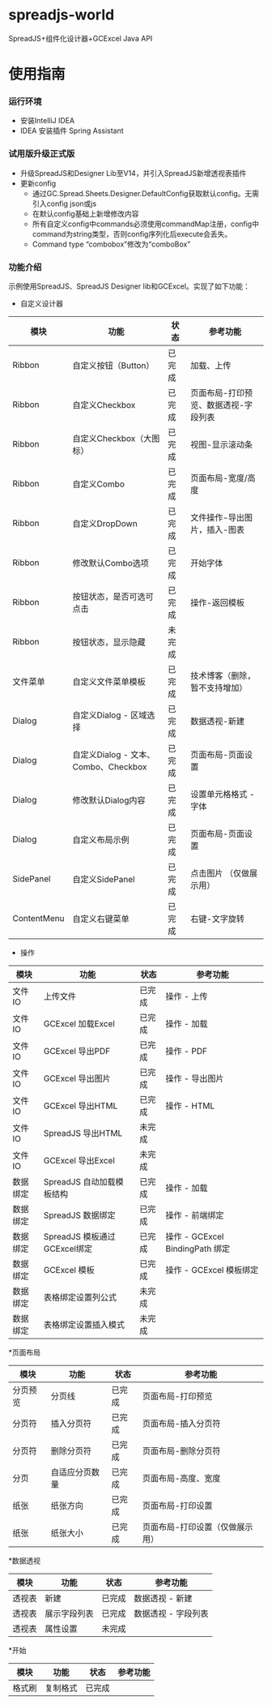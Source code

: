 # spreadjs-world
SpreadJS+组件化设计器+GCExcel Java API


# 使用指南

### 运行环境
* 安装IntelliJ IDEA
* IDEA 安装插件 Spring Assistant 


### 试用版升级正式版
* 升级SpreadJS和Designer Lib至V14，并引入SpreadJS新增透视表插件
* 更新config
  * 通过GC.Spread.Sheets.Designer.DefaultConfig获取默认config。无需引入config json或js
  * 在默认config基础上新增修改内容
  * 所有自定义config中commands必须使用commandMap注册，config中command为string类型，否则config序列化后execute会丢失。
  * Command type “combobox”修改为“comboBox”


### 功能介绍
示例使用SpreadJS、SpreadJS Designer lib和GCExcel。实现了如下功能：

* 自定义设计器

|  模块   | 功能  |  状态 |  参考功能| 
|  ----  | ----  |  ---  |  --- |
| Ribbon  | 自定义按钮（Button） |  已完成 |  加载、上传 |
| Ribbon  | 自定义Checkbox |    已完成 |页面布局-打印预览、数据透视-字段列表  |   
| Ribbon | 自定义Checkbox（大图标）  |  已完成 | 视图-显示滚动条|  
| Ribbon | 自定义Combo  |  已完成 | 页面布局-宽度/高度|  
| Ribbon | 自定义DropDown  |  已完成 | 文件操作-导出图片，插入-图表|  
| Ribbon | 修改默认Combo选项  |  已完成 | 开始字体| 
| Ribbon | 按钮状态，是否可选可点击 |  已完成 | 操作-返回模板| 
| Ribbon | 按钮状态，显示隐藏|  未完成|
| 文件菜单| 自定义文件菜单模板| 已完成| 技术博客（删除，暂不支持增加）
| Dialog | 自定义Dialog - 区域选择 | 已完成| 数据透视-新建
| Dialog | 自定义Dialog - 文本、Combo、Checkbox | 已完成 | 页面布局-页面设置
| Dialog | 修改默认Dialog内容  | 已完成| 设置单元格格式 - 字体
| Dialog | 自定义布局示例 | 已完成 | 页面布局-页面设置
| SidePanel | 自定义SidePanel | 已完成 | 点击图片 （仅做展示用）
| ContentMenu | 自定义右键菜单 | 已完成 | 右键-文字旋转

* 操作

|  模块   | 功能  |  状态 |  参考功能| 
|  ----  | ----  |  ---  |  --- |
|文件IO| 上传文件 | 已完成| 操作 - 上传
|文件IO| GCExcel 加载Excel| 已完成| 操作 - 加载
|文件IO| GCExcel 导出PDF| 已完成| 操作 - PDF
|文件IO| GCExcel 导出图片| 已完成| 操作 - 导出图片
|文件IO| GCExcel 导出HTML| 已完成| 操作 - HTML
|文件IO|  SpreadJS 导出HTML| 未完成
|文件IO|  GCExcel 导出Excel| 未完成
|数据绑定|  SpreadJS 自动加载模板结构| 已完成 | 操作 - 加载
|数据绑定|  SpreadJS 数据绑定| 已完成 | 操作 - 前端绑定
|数据绑定|  SpreadJS 模板通过GCExcel绑定| 已完成 | 操作 - GCExcel BindingPath 绑定
|数据绑定|  GCExcel 模板| 已完成 | 操作 - GCExcel 模板绑定
|数据绑定|表格绑定设置列公式|未完成
|数据绑定|表格绑定设置插入模式|未完成


*页面布局

|  模块   | 功能  |  状态 |  参考功能| 
|  ----  | ----  |  ---  |  --- |
|分页预览| 分页线 | 已完成 |页面布局-打印预览
|分页符| 插入分页符 | 已完成 |页面布局-插入分页符
|分页符| 删除分页符 | 已完成 |页面布局-删除分页符
|分页| 自适应分页数量 | 已完成 |页面布局-高度、宽度
|纸张| 纸张方向 | 已完成 | 页面布局-打印设置
|纸张| 纸张大小 | 已完成 | 页面布局-打印设置（仅做展示用）

*数据透视

|  模块   | 功能  |  状态 |  参考功能| 
|  ----  | ----  |  ---  |  --- |
|  透视表  | 新建  |  已完成  |  数据透视 - 新建 |
|  透视表  | 展示字段列表  |  已完成  |  数据透视 - 字段列表 |
|  透视表  | 属性设置  |  未完成

*开始

|  模块   | 功能  |  状态 |  参考功能| 
|  ----  | ----  |  ---  |  --- |
|  格式刷  | 复制格式 | 已完成|

